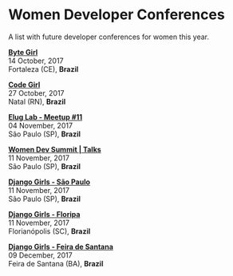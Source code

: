 # Women Developer Conferences

A list with future developer conferences for women this year.


[**Byte Girl**](https://www.facebook.com/bytegirlevento/)  
14 October, 2017  
Fortaleza (CE), **Brazil**

[**Code Girl**](https://www.sympla.com.br/code-girl-5__185364)  
27 October, 2017  
Natal (RN), **Brazil**

[**Elug Lab - Meetup #11**](https://www.meetup.com/elug_sp/events/243230058)  
04 November, 2017  
São Paulo (SP), **Brazil**

[**Women Dev Summit | Talks**](https://www.facebook.com/events/1922536651293173/)  
11 November, 2017  
São Paulo (SP), **Brazil**

[**Django Girls - São Paulo**](https://djangogirls.org/saopaulo/)  
11 November, 2017  
São Paulo (SP), **Brazil**

[**Django Girls - Floripa**](https://www.facebook.com/DGFloripa/)  
11 November, 2017  
Florianópolis (SC), **Brazil**

[**Django Girls - Feira de Santana**](https://djangogirls.org/feiradesantana/)  
09 December, 2017  
Feira de Santana (BA), **Brazil**
